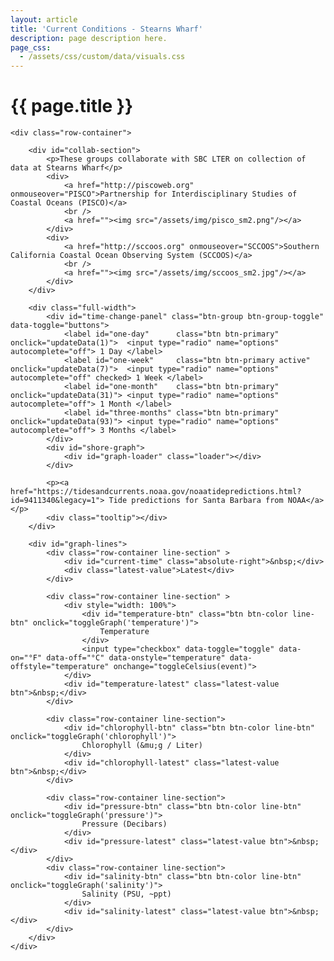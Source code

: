 ```yaml
---
layout: article
title: 'Current Conditions - Stearns Wharf'
description: page description here.
page_css:
  - /assets/css/custom/data/visuals.css
---
```


<div id="graph-container">
    <h1>{{ page.title }}</h1>

    <div class="row-container">

        <div id="collab-section">
            <p>These groups collaborate with SBC LTER on collection of data at Stearns Wharf</p>
            <div>
                <a href="http://piscoweb.org" onmouseover="PISCO">Partnership for Interdisciplinary Studies of Coastal Oceans (PISCO)</a>
                <br />
                <a href=""><img src="/assets/img/pisco_sm2.png"/></a>
            </div>
            <div>
                <a href="http://sccoos.org" onmouseover="SCCOOS">Southern California Coastal Ocean Observing System (SCCOOS)</a>
                <br />
                <a href=""><img src="/assets/img/sccoos_sm2.jpg"/></a>
            </div>
        </div>

        <div class="full-width">
            <div id="time-change-panel" class="btn-group btn-group-toggle" data-toggle="buttons">
                <label id="one-day"      class="btn btn-primary"        onclick="updateData(1)">  <input type="radio" name="options" autocomplete="off"> 1 Day </label>
                <label id="one-week"     class="btn btn-primary active" onclick="updateData(7)">  <input type="radio" name="options" autocomplete="off" checked> 1 Week </label>
                <label id="one-month"    class="btn btn-primary"        onclick="updateData(31)"> <input type="radio" name="options" autocomplete="off"> 1 Month </label>
                <label id="three-months" class="btn btn-primary"        onclick="updateData(93)"> <input type="radio" name="options" autocomplete="off"> 3 Months </label>
            </div>
            <div id="shore-graph">
                <div id="graph-loader" class="loader"></div>
            </div>

            <p><a href="https://tidesandcurrents.noaa.gov/noaatidepredictions.html?id=9411340&legacy=1"> Tide predictions for Santa Barbara from NOAA</a></p>
            <div class="tooltip"></div>
        </div>

        <div id="graph-lines">
            <div class="row-container line-section" >
                <div id="current-time" class="absolute-right">&nbsp;</div>
                <div class="latest-value">Latest</div>
            </div>

            <div class="row-container line-section" >
                <div style="width: 100%">
                    <div id="temperature-btn" class="btn btn-color line-btn" onclick="toggleGraph('temperature')">
                        Temperature
                    </div>
                    <input type="checkbox" data-toggle="toggle" data-on="°F" data-off="°C" data-onstyle="temperature" data-offstyle="temperature" onchange="toggleCelsius(event)">
                </div>
                <div id="temperature-latest" class="latest-value btn">&nbsp;</div>
            </div>

            <div class="row-container line-section">
                <div id="chlorophyll-btn" class="btn btn-color line-btn" onclick="toggleGraph('chlorophyll')">
                    Chlorophyll (&mu;g / Liter)
                </div>
                <div id="chlorophyll-latest" class="latest-value btn">&nbsp;</div>
            </div>

            <div class="row-container line-section">
                <div id="pressure-btn" class="btn btn-color line-btn" onclick="toggleGraph('pressure')">
                    Pressure (Decibars)
                </div>
                <div id="pressure-latest" class="latest-value btn">&nbsp;</div>
            </div>
            <div class="row-container line-section">
                <div id="salinity-btn" class="btn btn-color line-btn" onclick="toggleGraph('salinity')">
                    Salinity (PSU, ~ppt)
                </div>
                <div id="salinity-latest" class="latest-value btn">&nbsp;</div>
            </div>
        </div>
    </div>
</div>

<script src="https://d3js.org/d3.v5.min.js"></script>
<script src="/assets/js/shore_graph.js"/></script>
